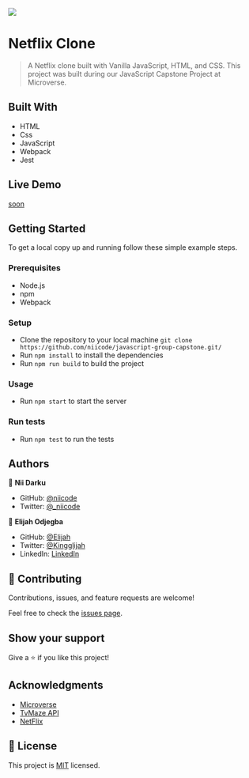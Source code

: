 ![](https://img.shields.io/badge/Version-0.1.0-blue.svg)

# Netflix Clone

> A Netflix clone built with Vanilla JavaScript, HTML, and CSS. This project was built during our JavaScript Capstone Project at Microverse.


## Built With

- HTML
- Css
- JavaScript
- Webpack
- Jest

## Live Demo

[soon](https://livedemo.com)


## Getting Started


To get a local copy up and running follow these simple example steps.

### Prerequisites
- Node.js
- npm
- Webpack

### Setup
- Clone the repository to your local machine `git clone https://github.com/niicode/javascript-group-capstone.git/`
- Run `npm install` to install the dependencies
- Run `npm run build` to build the project

### Usage
- Run `npm start` to start the server

### Run tests
- Run `npm test` to run the tests



## Authors

👤 **Nii Darku**

- GitHub: [@niicode](https://github.com/niicode)
- Twitter: [@_niicode](https://twitter.com/_niicode)

👤 **Elijah Odjegba**

- GitHub: [@Elijah](https://github.com/Elijahdre)
- Twitter: [@Kingglijah](https://twitter.com/kingglijah)
- LinkedIn: [LinkedIn](https://www.linkedin.com/in/elijah-odjegba-862708179/)

## 🤝 Contributing

Contributions, issues, and feature requests are welcome!

Feel free to check the [issues page](../../issues/).

## Show your support

Give a ⭐️ if you like this project!

## Acknowledgments

- [Microverse](https://www.microverse.org/)
- [TvMaze API](http://www.tvmaze.com/api)
- [NetFlix](https://www.netflix.com/)

## 📝 License

This project is [MIT](./LICENSE) licensed.
